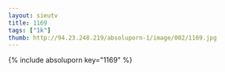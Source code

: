 ```yaml
--- 
layout: sieutv
title: 1169
tags: ["1k"]
thumb: http://94.23.248.219/absoluporn-1/image/002/1169.jpg
---
```

{% include absoluporn key="1169" %} 
